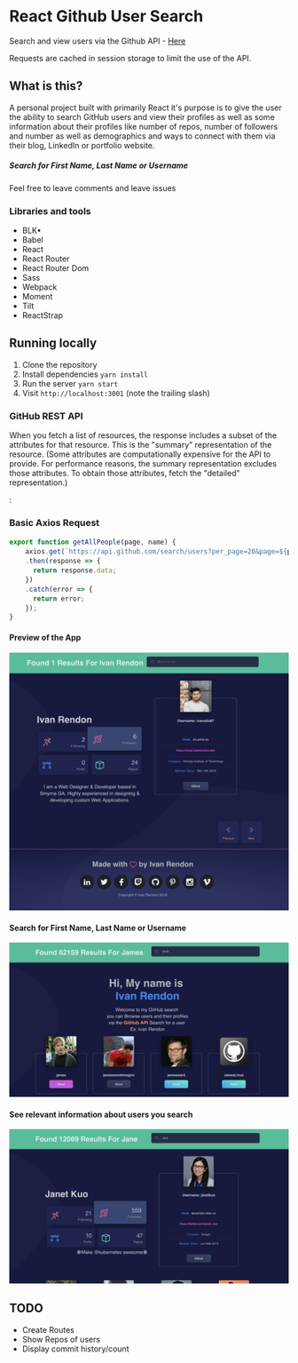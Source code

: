 # React Github User Search

Search and view users via the Github API - [Here](https://tranquil-spire-91940.herokuapp.com)

Requests are cached in session storage to limit the use of the API.

## What is this?

A personal project built with primarily React it's purpose is to give the user the ability to search GitHub users and
view their profiles as well as some information about their profiles like number of repos, number of followers and number 
as well as demographics and ways to connect with them via their blog, LinkedIn or portfolio website.

##### Search for First Name, Last Name or Username
Feel free to leave comments and leave issues

### Libraries and tools

* BLK•
* Babel
* React
* React Router
* React Router Dom
* Sass
* Webpack
* Moment
* Tilt
* ReactStrap 

## Running locally

1. Clone the repository
1. Install dependencies `yarn install`
1. Run the server `yarn start`
1. Visit `http://localhost:3001` (note the trailing slash)

###  GitHub REST API

When you fetch a list of resources, the response includes a subset of the attributes for 
that resource. This is the "summary" representation of the resource. (Some attributes are 
computationally expensive for the API to provide. For performance reasons, the summary 
representation excludes those attributes. To obtain those attributes, fetch the "detailed" representation.)

:
### Basic Axios Request
```javascript
export function getAllPeople(page, name) {
    axios.get(`https://api.github.com/search/users?per_page=20&page=${page}&q=${name}`)
    .then(response => {
      return response.data;
    })
    .catch(error => {
      return error;
    });
}
```

#### Preview of the App
![Screenshot Of App](./src/images/screenshot1.png)

#### Search for First Name, Last Name or Username 
![Screenshot Of App](./src/images/screenshot2.png)

#### See relevant information about users you search
![Screenshot Of App](./src/images/screenshot3.png)



## TODO

* Create Routes
* Show Repos of users
* Display commit history/count

